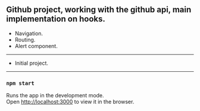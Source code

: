 Github project, working with the github api, main implementation on hooks.
---
- Navigation.
- Routing.
- Alert component.

---
- Initial project.

---


### `npm start`

Runs the app in the development mode.<br />
Open [http://localhost:3000](http://localhost:3000) to view it in the browser.
